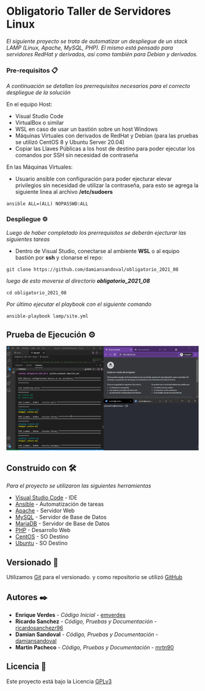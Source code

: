# Obligatorio Taller de Servidores Linux

_El siguiente proyecto se trata de automatizar un despliegue de un stack LAMP (Linux, Apache, MySQL, PHP).
El mismo está pensado para servidores RedHat y derivados, así como también para Debian y derivados._

### Pre-requisitos 📋

_A continuación se detallan los prerrequisitos necesarios para el correcto despliegue de la solución_

En el equipo Host:
* Visual Studio Code
* VirtualBox o similar
* WSL en caso de usar un bastión sobre un host Windows
* Máquinas Virtuales con derivados de RedHat y Debian (para las pruebas se utilizó CentOS 8 y Ubuntu Server 20.04)
* Copiar las Llaves Públicas a los host de destino para poder ejecutar los comandos por SSH sin necesidad de contraseña

En las Máquinas Virtuales:
* Usuario ansible con configuración para poder ejecturar elevar privilegios sin necesidad de utilizar la contraseña, para esto se agrega la siguiente linea al archivo **/etc/sudoers**

```
ansible ALL=(ALL) NOPASSWD:ALL
```

### Despliegue ⚙️

_Luego de haber completado los prerrequisitos se deberán ejecturar las siguientes tareas_

* Dentro de Visual Studio, conectarse al ambiente **WSL** o al equipo bastión por **ssh** y clonarse el repo:

```
git clone https://github.com/damiansandoval/obligatorio_2021_08
```

_luego de esto moverse al directorio **obligatorio_2021_08**_

```
cd obligatorio_2021_08
```

_Por último ejecutar el playbook con el siguiente comando_

```
ansible-playbook lamp/site.yml
```

## Prueba de Ejecución ⚙️

![Prueba](https://github.com/damiansandoval/obligatorio_2021_08/blob/main/images/playbook-exec.gif)

## Construido con 🛠️

_Para el proyecto se utilizaron las siguientes herramientas_

* [Visual Studio Code](http://www.dropwizard.io/1.0.2/docs/) - IDE
* [Ansible](https://www.ansible.com/) - Automatización de tareas
* [Apache](https://httpd.apache.org/) - Servidor Web
* [MySQL](https://www.mysql.com/) - Servidor de Base de Datos
* [MariaDB](https://mariadb.org/) - Servidor de Base de Datos
* [PHP](https://www.php.net/) - Desarrollo Web
* [CentOS](https://www.centos.org/) - SO Destino
* [Ubuntu](https://ubuntu.com) - SO Destino


## Versionado 📌

Utilizamos [Git](http://https://git-scm.com/) para el versionado. y como repositorio se utilizó [GitHub](https://github.com/)

## Autores ✒️

* **Enrique Verdes** - *Código Inicial* - [emverdes](https://github.com/emverdes)
* **Ricardo Sanchez** - *Código, Pruebas y Documentación* - [ricardosanchezr96](https://github.com/ricardosanchezr96)
* **Damian Sandoval** - *Código, Pruebas y Documentación* - [damiansandoval](https://github.com/damiansandoval)
* **Martin Pacheco** - *Código, Pruebas y Documentación* - [mrtn90](https://github.com/mrtn90)

## Licencia 📄

Este proyecto está bajo la Licencia [GPLv3](https://www.gnu.org/licenses/gpl-3.0.html)
